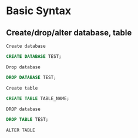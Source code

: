 # Basic Syntax

## Create/drop/alter database, table

`Create database`

```sql
CREATE DATABASE TEST;
```

`Drop database`

```sql
DROP DATABASE TEST;
```

`Create table`

```sql
CREATE TABLE TABLE_NAME;
```

`DROP database`

```sql
DROP TABLE TEST;
```

`ALTER TABLE`

```sql

```
